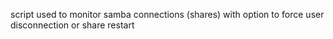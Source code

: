 script used to monitor samba connections (shares) with option to force user disconnection or share restart
